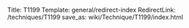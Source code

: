 Title: T1199
Template: general/redirect-index
RedirectLink: /techniques/T1199
save_as: wiki/Technique/T1199/index.html